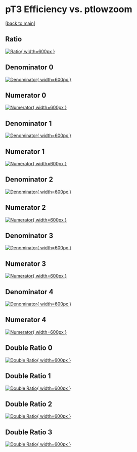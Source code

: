 # pT3 Efficiency vs. ptlowzoom

[[back to main](./)]



## Ratio

[![Ratio](../mtv/var/pT3_base_11_0_eff_ptlowzoom.png){ width=600px }](../mtv/var/pT3_base_11_0_eff_ptlowzoom.pdf)

## Denominator 0

[![Denominator](../mtv/den/pT3_base_11_0_eff_ptlowzoom_den0.png){ width=600px }](../mtv/den/pT3_base_11_0_eff_ptlowzoom_den0.pdf)

## Numerator 0

[![Numerator](../mtv/num/pT3_base_11_0_eff_ptlowzoom_num0.png){ width=600px }](../mtv/num/pT3_base_11_0_eff_ptlowzoom_num0.pdf)

## Denominator 1

[![Denominator](../mtv/den/pT3_base_11_0_eff_ptlowzoom_den1.png){ width=600px }](../mtv/den/pT3_base_11_0_eff_ptlowzoom_den1.pdf)

## Numerator 1

[![Numerator](../mtv/num/pT3_base_11_0_eff_ptlowzoom_num1.png){ width=600px }](../mtv/num/pT3_base_11_0_eff_ptlowzoom_num1.pdf)

## Denominator 2

[![Denominator](../mtv/den/pT3_base_11_0_eff_ptlowzoom_den2.png){ width=600px }](../mtv/den/pT3_base_11_0_eff_ptlowzoom_den2.pdf)

## Numerator 2

[![Numerator](../mtv/num/pT3_base_11_0_eff_ptlowzoom_num2.png){ width=600px }](../mtv/num/pT3_base_11_0_eff_ptlowzoom_num2.pdf)

## Denominator 3

[![Denominator](../mtv/den/pT3_base_11_0_eff_ptlowzoom_den3.png){ width=600px }](../mtv/den/pT3_base_11_0_eff_ptlowzoom_den3.pdf)

## Numerator 3

[![Numerator](../mtv/num/pT3_base_11_0_eff_ptlowzoom_num3.png){ width=600px }](../mtv/num/pT3_base_11_0_eff_ptlowzoom_num3.pdf)

## Denominator 4

[![Denominator](../mtv/den/pT3_base_11_0_eff_ptlowzoom_den4.png){ width=600px }](../mtv/den/pT3_base_11_0_eff_ptlowzoom_den4.pdf)

## Numerator 4

[![Numerator](../mtv/num/pT3_base_11_0_eff_ptlowzoom_num4.png){ width=600px }](../mtv/num/pT3_base_11_0_eff_ptlowzoom_num4.pdf)

## Double Ratio 0

[![Double Ratio](../mtv/ratio/pT3_base_11_0_eff_ptlowzoom_ratio0.png){ width=600px }](../mtv/ratio/pT3_base_11_0_eff_ptlowzoom_ratio0.pdf)

## Double Ratio 1

[![Double Ratio](../mtv/ratio/pT3_base_11_0_eff_ptlowzoom_ratio1.png){ width=600px }](../mtv/ratio/pT3_base_11_0_eff_ptlowzoom_ratio1.pdf)

## Double Ratio 2

[![Double Ratio](../mtv/ratio/pT3_base_11_0_eff_ptlowzoom_ratio2.png){ width=600px }](../mtv/ratio/pT3_base_11_0_eff_ptlowzoom_ratio2.pdf)

## Double Ratio 3

[![Double Ratio](../mtv/ratio/pT3_base_11_0_eff_ptlowzoom_ratio3.png){ width=600px }](../mtv/ratio/pT3_base_11_0_eff_ptlowzoom_ratio3.pdf)


